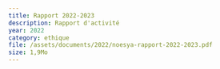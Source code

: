 ```yaml
---
title: Rapport 2022-2023
description: Rapport d'activité
year: 2022
category: ethique
file: /assets/documents/2022/noesya-rapport-2022-2023.pdf
size: 1,9Mo
---
```

